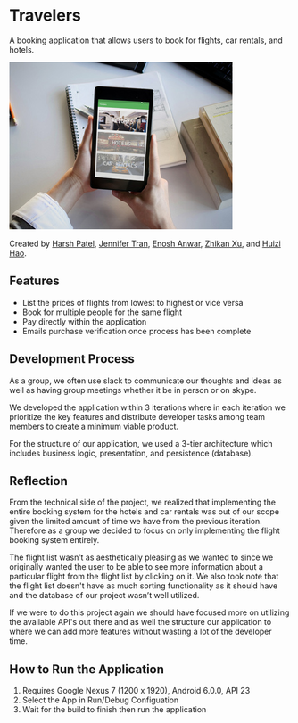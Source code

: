 # Travelers
A booking application that allows users to book for flights, car rentals, and hotels.

![Alt](mockup.jpg "Mockup of Project")

Created by [Harsh Patel](https://github.com/hpatel-cs "Harsh Patel"), [Jennifer Tran](https://github.com/jennifertran "Jennifer Tran"), [Enosh Anwar](https://github.com/EnoshAnwar "Enosh Anwar"), [Zhikan Xu](https://github.com/Jason-xu96 "Zhikan Xu"), and [Huizi Hao](https://github.com/hhz2014 "Huizi Hao").

## Features

- List the prices of flights from lowest to highest or vice versa
- Book for multiple people for the same flight
- Pay directly within the application
- Emails purchase verification once process has been complete

## Development Process

As a group, we often use slack to communicate our thoughts and ideas as well as having group meetings whether it be in person or on skype.

We developed the application within 3 iterations where in each iteration we prioritize the key features and distribute developer tasks among team members to create a minimum viable product.

For the structure of our application, we used a 3-tier architecture which includes business logic, presentation, and persistence (database).

## Reflection
From the technical side of the project, we realized that implementing the entire booking system for the hotels and car rentals was out of our scope given the limited amount of time we have from the previous iteration. Therefore as a group we decided to focus on only implementing the flight booking system entirely.

The flight list wasn’t as aesthetically pleasing as we wanted to since we originally wanted the user to be able to see more information about a particular flight from the flight list by clicking on it. We also took note that the flight list doesn't have as much sorting functionality as it should have and the database of our project wasn’t well utilized.

If we were to do this project again we should have focused more on utilizing the available API's out there and as well the structure our application to where we can add more features without wasting a lot of the developer time. 

## How to Run the Application
1. Requires Google Nexus 7 (1200 x 1920), Android 6.0.0, API 23
2. Select the App in Run/Debug Configuation
3. Wait for the build to finish then run the application